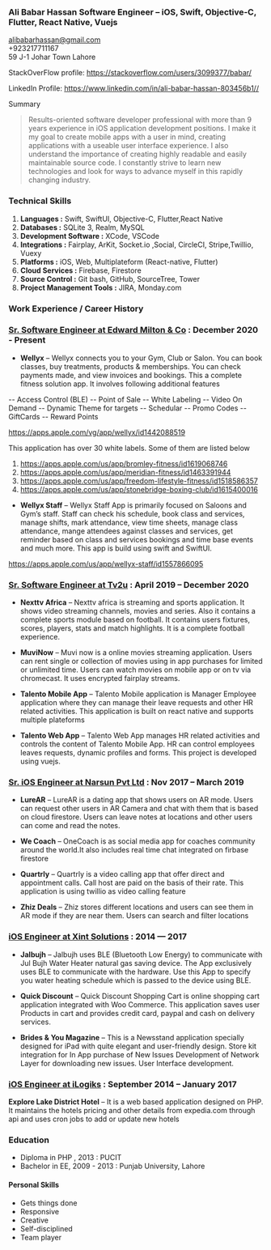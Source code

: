 ### **Ali Babar Hassan** Software Engineer – iOS, Swift, Objective-C, Flutter, React Native, Vuejs  
<alibabarhassan@gmail.com>      
      +923217711167    
59 J-1 Johar Town Lahore

StackOverFlow profile: <https://stackoverflow.com/users/3099377/babar/>

LinkedIn Profile:
<https://www.linkedin.com/in/ali-babar-hassan-803456b1//>

Summary

> Results-oriented software developer professional with more than 9 years experience in iOS application development positions. I make it my goal to create mobile apps with a user in mind, creating applications with a useable user interface experience. I also understand the importance of creating highly readable and easily maintainable source code. I constantly strive to learn new technologies and look for ways to advance myself in this rapidly changing industry.

### **Technical Skills**

1. **Languages :** Swift, SwiftUI, Objective-C, Flutter,React Native
2. **Databases :** SQLite 3, Realm, MySQL
3. **Development Software :** XCode, VSCode
4. **Integrations :** Fairplay, ArKit, Socket.io ,Social, CircleCI, Stripe,Twillio, Vuexy
5. **Platforms :**  iOS, Web, Multiplateform (React-native, Flutter)
6. **Cloud Services :** Firebase, Firestore
7. **Source Control :** Git bash, GitHub, SourceTree, Tower
8. **Project Management Tools :** JIRA, Monday.com

### **Work Experience / Career History**

### [Sr. Software Engineer at Edward Milton & Co](https://edwardmilton.com) : December 2020 - Present

* **Wellyx** – Wellyx connects you to your Gym, Club or Salon. You can book classes, buy treatments, products & memberships. You can check payments made, and view invoices and bookings. This a complete fitness solution app. It involves following additional features

-- Access Control (BLE)
-- Point of Sale
-- White Labeling
-- Video On Demand
-- Dynamic Theme for targets
-- Schedular
-- Promo Codes
-- GiftCards
-- Reward Points
  
https://apps.apple.com/vg/app/wellyx/id1442088519

This application has over 30 white labels. Some of them are listed below

 1. https://apps.apple.com/us/app/bromley-fitness/id1619068746
 2. https://apps.apple.com/us/app/meridian-fitness/id1463391944
 3. https://apps.apple.com/us/app/freedom-lifestyle-fitness/id1518586357
 4. https://apps.apple.com/us/app/stonebridge-boxing-club/id1615400016

* **Wellyx Staff** – Wellyx Staff App is primarily focused on Saloons and Gym’s staff. Staff can check his schedule, book class and services, manage shifts, mark attendance, view time sheets, manage class attendance, mange attendees against classes and services, get reminder based on class and services bookings and time base events and much more. This app is build using swift and SwiftUI.

https://apps.apple.com/us/app/wellyx-staff/id1557866095 

### [Sr. Software Engineer at Tv2u](http://www.tv2u.com/) : April 2019 – December 2020

* **Nexttv Africa** – Nexttv africa is streaming and sports application. It shows video streaming channels, movies and series. Also it contains a complete sports module based on football. It contains users fixtures, scores, players, stats and match highlights. It is a complete football experience.

* **MuviNow** – Muvi now is a online movies streaming application. Users can rent single or collection of movies using in app purchases for limited or unlimited time. Users can watch movies on mobile app or on tv via chromecast. It uses encrypted fairplay streams.

* **Talento Mobile App** – Talento Mobile application is Manager Employee application where they can manage their leave requests and other HR related activities. This application is built on react native and supports multiple plateforms

* **Talento Web App** – Talento Web App manages HR related activities and controls the content of Talento Mobile App. HR can control employees leaves requests, dynamic profiles and forms. This project is developed using vuejs.

### [Sr. iOS Engineer at Narsun Pvt Ltd](http://narsun.pk/) : Nov 2017 – March 2019

* **LureAR** – LureAR is a dating app that shows users on AR mode. Users can request other users in AR Camera and chat with them that is based on cloud firestore. Users can leave notes at locations and other users can come and read the notes. 

* **We Coach** – OneCoach is as social media app for coaches community around the world.It also includes real time chat integrated on firbase firestore

* **Quartrly** – Quartrly is a video calling app that offer direct and appointment calls. Call host are paid on the basis of their rate. This application is using twillio as video calling feature

* **Zhiz Deals** – Zhiz stores different locations and users can see them in AR mode if they are near them. Users can search and filter locations


### [iOS Engineer at Xint Solutions](https://xintsolutions.com/) : 2014 — 2017

* **Jalbujh** – Jalbujh uses BLE (Bluetooth Low Energy) to communicate with Jul Bujh Water Heater natural gas saving device. The App exclusively uses BLE to communicate with the hardware. Use this App to specify you water heating schedule which is passed to the device using BLE.

* **Quick Discount** – Quick Discount Shopping Cart is online shopping cart application integrated with Woo Commerce. This application saves user Products in cart and provides credit card, paypal and cash on delivery services.

* **Brides & You Magazine** – This is a Newsstand application specially designed for iPad with quite elegant and user-friendly design. Store kit integration for In App purchase of New Issues Development of Network Layer for downloading new issues. User Interface development.

### [iOS Engineer at iLogiks](#) : September 2014 – January 2017

 **Explore Lake District Hotel** –  It is a web based application designed on PHP. It maintains the hotels pricing and other details from expedia.com through api and uses cron jobs to add or update new hotels

### **Education**

* Diploma in PHP , 2013 : PUCIT
* Bachelor in EE,  2009 - 2013 : Punjab University, Lahore

#### **Personal Skills**

* Gets things done
* Responsive
* Creative
* Self-disciplined
* Team player
